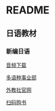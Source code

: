 # README

## 日语教材

### 新编日语

[音频下载](https://oldaudio.sflep.com/default.aspx)

[多语种事业部](http://duoyu.sflep.com/)

[外教社官网](http://www.sflep.com/)

[扫码购书](https://www.flebm.com/mobile/index.php?m=category&a=products&id=857)